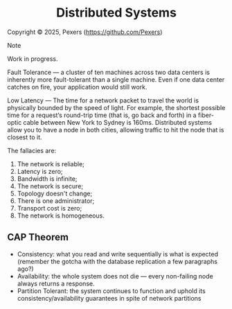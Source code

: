 <h1 align='center'>Distributed Systems</h1>

Copyright &copy; 2025, Pexers (https://github.com/Pexers)

> [!NOTE]
> Work in progress.

Fault Tolerance — a cluster of ten machines across two data centers is inherently more fault-tolerant than a single machine. Even if one data center catches on fire, your application would still work.

Low Latency — The time for a network packet to travel the world is physically bounded by the speed of light. For example, the shortest possible time for a request‘s round-trip time (that is, go back and forth) in a fiber-optic cable between New York to Sydney is 160ms. Distributed systems allow you to have a node in both cities, allowing traffic to hit the node that is closest to it.

The fallacies are:

1. The network is reliable;
2. Latency is zero;
3. Bandwidth is infinite;
4. The network is secure;
5. Topology doesn't change;
6. There is one administrator;
7. Transport cost is zero;
8. The network is homogeneous.

## CAP Theorem
- Consistency: what you read and write sequentially is what is expected (remember the gotcha with the database replication a few paragraphs ago?)
- Availability: the whole system does not die — every non-failing node always returns a response.
- Partition Tolerant: the system continues to function and uphold its consistency/availability guarantees in spite of network partitions

